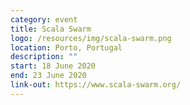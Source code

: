 ```yaml
---
category: event
title: Scala Swarm
logo: /resources/img/scala-swarm.png
location: Porto, Portugal
description: ""
start: 18 June 2020
end: 23 June 2020
link-out: https://www.scala-swarm.org/
---
```

